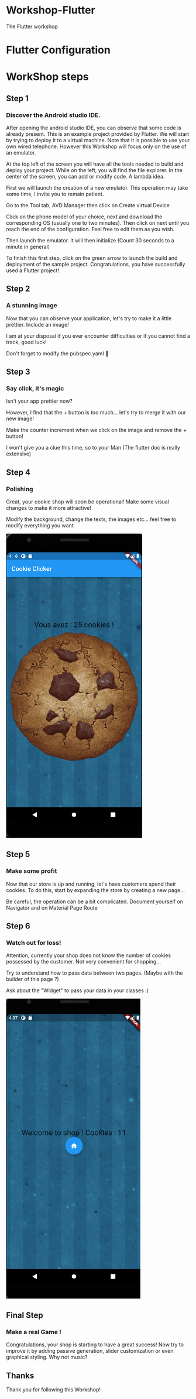 # Workshop-Flutter
The Flutter workshop

# Flutter Configuration

# WorkShop steps

## Step 1
### Discover the Android studio IDE.

After opening the android studio IDE, you can observe that some code is already present. This is an example project provided by Flutter. We will start by trying to deploy it to a virtual machine. Note that it is possible to use your own wired telephone. However this Workshop will focus only on the use of an emulator.

At the top left of the screen you will have all the tools needed to build and deploy your project. While on the left, you will find the file explorer. In the center of the screen, you can add or modify code. A lambda idea.

First we will launch the creation of a new emulator. This operation may take some time, I invite you to remain patient.

Go to the Tool tab, AVD Manager then click on Create virtual Device

Click on the phone model of your choice, next and download the corresponding OS (usually one to two minutes). Then click on next until you reach the end of the configuration. Feel free to edit them as you wish.

Then launch the emulator. It will then initialize (Count 30 seconds to a minute in general)

To finish this first step, click on the green arrow to launch the build and deployment of the sample project. Congratulations, you have successfully used a Flutter project!

## Step 2
### A stunning image

Now that you can observe your application, let's try to make it a little prettier. Include an image!

I am at your disposal if you ever encounter difficulties or if you cannot find a track, good luck!

Don't forget to modify the pubspec.yaml :eyes:

## Step 3
### Say click, it's magic

Isn't your app prettier now?

However, I find that the + button is too much... let's try to merge it with our new image!

Make the counter increment when we click on the image and remove the + button!

I won't give you a clue this time, so to your Man (The flutter doc is really extensive)

## Step 4
### Polishing

Great, your cookie shop will soon be operational! Make some visual changes to make it more attractive!

Modify the background, change the texts, the images etc... feel free to modify everything you want

![Alt text](assets/part_one.png?raw=true "Example")

## Step 5
### Make some profit

Now that our store is up and running, let's have customers spend their cookies. To do this, start by expanding the store by creating a new page...

Be careful, the operation can be a bit complicated. Document yourself on Navigator and on Material Page Route

## Step 6
### Watch out for loss!

Attention, currently your shop does not know the number of cookies possessed by the customer. Not very convenient for shopping...

Try to understand how to pass data between two pages. (Maybe with the builder of this page ?)

Ask about the "Widget" to pass your data in your classes :)

![Alt text](assets/part_two.png?raw=true "Example")

## Final Step
### Make a real Game !

Congratulations, your shop is starting to have a great success! Now try to improve it by adding passive generation, slider customization or even graphical styling. Why not music?

## Thanks

Thank you for following this Workshop!